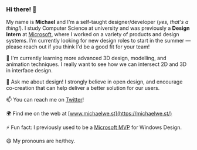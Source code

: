 ### Hi there! 👋

My name is **Michael** and I'm a self-taught designer/developer (_yes, that's a thing!_). I study Computer Science at university and was previously a **Design Intern** at [Microsoft](https://github.com/microsoft), where I worked on a variety of products and design systems. I'm currently looking for new design roles to start in the summer — please reach out if you think I'd be a good fit for your team!

🌱 I'm currently learning more advanced 3D design, modelling, and animation techniques. I really want to see how we can intersect 2D and 3D in interface design.

💬 Ask me about design! I strongly believe in open design, and encourage co-creation that can help deliver a better solution for our users.

📫 You can reach me on [Twitter](https://twitter.com/itsmichaelwest)!

🌍 Find me on the web at [www.michaelwe.st](https://michaelwe.st/)

⚡ Fun fact: I previously used to be a [Microsoft MVP](https://mvp.microsoft.com/) for Windows Design.

😄 My pronouns are he/they.

<!--
**itsmichaelwest/itsmichaelwest** is a ✨ _special_ ✨ repository because its `README.md` (this file) appears on your GitHub profile.

Here are some ideas to get you started:

- 🔭 I’m currently working on ...
- 🌱 I’m currently learning ...
- 👯 I’m looking to collaborate on ...
- 🤔 I’m looking for help with ...
- 💬 Ask me about ...
- 📫 How to reach me: ...
- 😄 Pronouns: ...
- ⚡ Fun fact: ...
--
